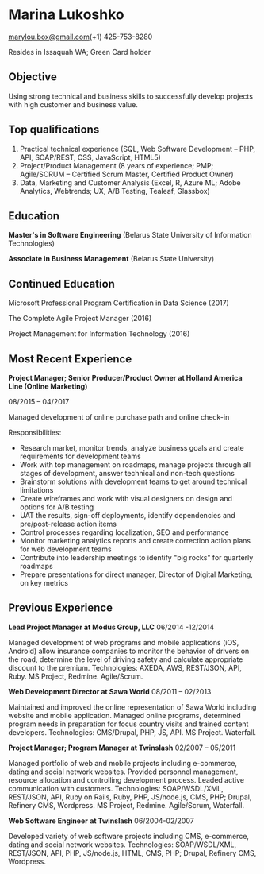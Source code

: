 # Marina Lukoshko
[marylou.box@gmail.com](file:///h)(+1) 425-753-8280 

Resides in Issaquah WA; Green Card holder

## Objective

Using strong technical and business skills to successfully develop projects with high customer and business value.

## Top qualifications

1. Practical technical experience (SQL, Web Software Development – PHP, API, SOAP/REST, CSS, JavaScript, HTML5)
2. Project/Product Management (8 years of experience; PMP; Agile/SCRUM – Certified Scrum Master, Certified Product Owner)
3. Data, Marketing and Customer Analysis (Excel, R, Azure ML; Adobe Analytics, Webtrends; UX, A/B Testing, Tealeaf, Glassbox)

## Education

**Master&#39;s in Software Engineering** (Belarus State University of Information Technologies)

**Associate in Business Management** (Belarus State University)

## Continued Education

Microsoft Professional Program Certification in Data Science (2017)

The Complete Agile Project Manager (2016)

Project Management for Information Technology (2016)

## Most Recent Experience

**Project Manager; Senior Producer/Product Owner at Holland America Line (Online Marketing)**

08/2015 – 04/2017

Managed development of online purchase path and online check-in

Responsibilities:

- Research market, monitor trends, analyze business goals and create requirements for development teams
- Work with top management on roadmaps, manage projects through all stages of development, answer technical and non-tech questions
- Brainstorm solutions with development teams to get around technical limitations
- Create wireframes and work with visual designers on design and options for A/B testing
- UAT the results, sign-off deployments, identify dependencies and pre/post-release action items
- Control processes regarding localization, SEO and performance
- Monitor marketing analytics reports and create correction action plans for web development teams
- Contribute into leadership meetings to identify &quot;big rocks&quot; for quarterly roadmaps
- Prepare presentations for direct manager, Director of Digital Marketing, on key metrics

## Previous Experience

**Lead Project Manager at Modus Group, LLC** 06/2014 -12/2014

Managed development of web programs and mobile applications (iOS, Android) allow insurance companies to monitor the behavior of drivers on the road, determine the level of driving safety and calculate appropriate discount to the premium.
Technologies: AXEDA, AWS, REST/JSON, API, Ruby. MS Project, Redmine. Agile/Scrum.

**Web Development Director at Sawa World** 08/2011 – 02/2013

Maintained and improved the online representation of Sawa World including website and mobile application. Managed online programs, determined program needs in preparation for focus country visits and trained content developers.
Technologies: CMS/Drupal, PHP, JS, API. MS Project. Waterfall.

**Project Manager; Program Manager at Twinslash** 02/2007 – 05/2011

Managed portfolio of web and mobile projects including e-commerce, dating and social network websites. Provided personnel management, resource allocation and controlling development process. Leaded active communication with customers.
Technologies: SOAP/WSDL/XML, REST/JSON, API, Ruby on Rails, Ruby, PHP, JS/node.js, CMS, PHP; Drupal, Refinery CMS, Wordpress. MS Project, Redmine. Agile/Scrum, Waterfall.

**Web Software Engineer**  **at Twinslash** 06/2004-02/2007

Developed variety of web software projects including CMS, e-commerce, dating and social network websites. 
Technologies: SOAP/WSDL/XML, REST/JSON, API, PHP, JS/node.js, HTML, CMS, PHP; Drupal, Refinery CMS, Wordpress.
